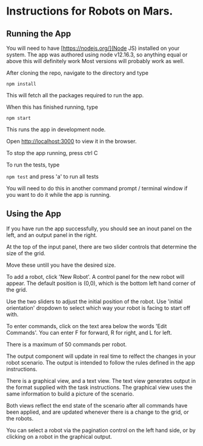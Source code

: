 # Instructions for Robots on Mars.

## Running the App

You will need to have [https://nodejs.org/](Node JS) installed on your system.
The app was authored using node v12.16.3, so anything equal or above this will definitely work
Most versions will probably work as well.

After cloning the repo, navigate to the directory and type

`npm install`

This will fetch all the packages required to run the app.

When this has finished running, type

`npm start`

This runs the app in development node.

Open [http://localhost:3000](http://localhost:3000) to view it in the browser.

To stop the app running, press ctrl C

To run the tests, type

`npm test` and press 'a' to run all tests

You will need to do this in another command prompt / terminal window if you want to do it while the app is running.

## Using the App

If you have run the app successfully, you should see an inout panel on the left, and an output panel in the right.

At the top of the input panel, there are two slider controls that determine the size of the grid.

Move these untill you have the desired size.

To add a robot, click 'New Robot'. A control panel for the new robot will appear. The default position is (0,0), which is the bottom left hand corner of the grid.

Use the two sliders to adjust the initial position of the robot. Use 'initial orientation' dropdown to select which way your robot is facing to start off with.

To enter commands, click on the text area below the words 'Edit Commands'. You can enter F for forward, R for right, and L for left.

There is a maximum of 50 commands per robot.

The output component will update in real time to relfect the changes in your robot scenario. The output is intended to follow the rules defined in the app instructions.

There is a graphical view, and a text view. The text view generates output in the format supplied with the task instructions. The graphical view uses the same information to build a picture of the scenario.

Both views reflect the end state of the scenario after all commands have been applied, and are updated whenever there is a change to the grid, or the robots.

You can select a robot via the pagination control on the left hand side, or by clicking on a robot in the graphical output.


